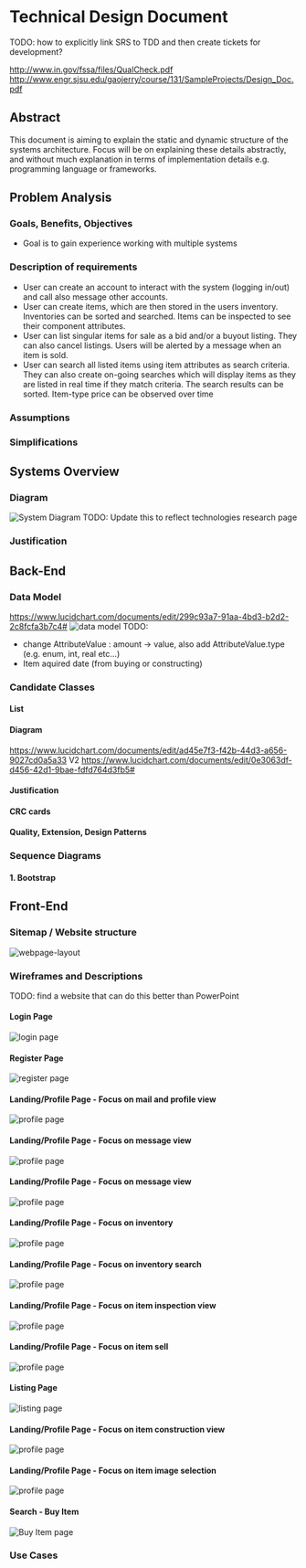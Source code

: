 # Technical Design Document

TODO: how to explicitly link SRS to TDD and then create tickets for development?

http://www.in.gov/fssa/files/QualCheck.pdf
http://www.engr.sjsu.edu/gaojerry/course/131/SampleProjects/Design_Doc.pdf

## Abstract
This document is aiming to explain the static and dynamic structure of the systems architecture. Focus will be on explaining these details abstractly, and without much explanation in terms of implementation details e.g. programming language or frameworks.

## Problem Analysis
### Goals, Benefits, Objectives
- Goal is to gain experience working with multiple systems

### Description of requirements
- User can create an account to interact with the system (logging in/out) and call also message other accounts.
- User can create items, which are then stored in the users inventory. Inventories can be sorted and searched. Items can be inspected to see their component attributes.
- User can list singular items for sale as a bid and/or a buyout listing. They can also cancel listings. Users will be alerted by a message when an item is sold.
- User can search all listed items using item attributes as search criteria. They can also create on-going searches which will display items as they are listed in real time if they match criteria. The search results can be sorted. Item-type price can be observed over time

### Assumptions
### Simplifications

## Systems Overview
### Diagram
![System Diagram](system.PNG)
TODO: Update this to reflect technologies research page
### Justification

## Back-End
### Data Model

https://www.lucidchart.com/documents/edit/299c93a7-91aa-4bd3-b2d2-2c8fcfa3b7c4#
![data model](data_model.PNG)
TODO:
- change AttributeValue : amount -> value, also add AttributeValue.type (e.g. enum, int, real etc...)
- Item aquired date (from buying or constructing)

### Candidate Classes
#### List
#### Diagram
https://www.lucidchart.com/documents/edit/ad45e7f3-f42b-44d3-a656-9027cd0a5a33
V2 https://www.lucidchart.com/documents/edit/0e3063df-d456-42d1-9bae-fdfd764d3fb5#
#### Justification
#### CRC cards
#### Quality, Extension, Design Patterns
### Sequence Diagrams
#### 1. Bootstrap

## Front-End
### Sitemap / Website structure
![webpage-layout](page_nav.PNG)

### Wireframes and Descriptions
TODO: find a website that can do this better than PowerPoint

#### Login Page
![login page](wireframes\pg_login.PNG)

#### Register Page
![register page](wireframes\pg_register.PNG)

#### Landing/Profile Page - Focus on mail and profile view
![profile page](wireframes\pg_landing.PNG)

#### Landing/Profile Page - Focus on message view
![profile page](wireframes\pg_message_view.PNG)

#### Landing/Profile Page - Focus on message view
![profile page](wireframes\pg_message_send.PNG)

#### Landing/Profile Page - Focus on inventory
![profile page](wireframes\pg_inventory.PNG)

#### Landing/Profile Page - Focus on inventory search
![profile page](wireframes\pg_inventory_search.PNG)

#### Landing/Profile Page - Focus on item inspection view
![profile page](wireframes\pg_item_view.PNG)

#### Landing/Profile Page - Focus on item sell
![profile page](wireframes\pg_item_sell.PNG)

#### Listing Page
![listing page](wireframes\pg_cancel_listing.PNG)

#### Landing/Profile Page - Focus on item construction view
![profile page](wireframes\pg_item_create.PNG)

#### Landing/Profile Page - Focus on item image selection
![profile page](wireframes\pg_item_image_select.PNG)

#### Search - Buy Item
![Buy Item page](wireframes\pg_buy_item.PNG)

### Use Cases
